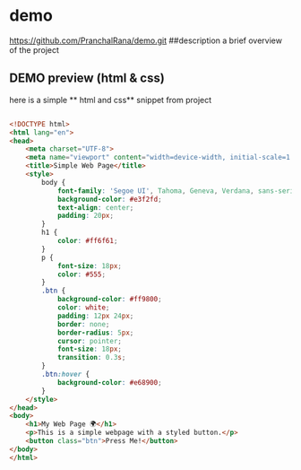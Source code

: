 # demo
https://github.com/PranchalRana/demo.git
##description
a brief overview of the project

## DEMO preview (html & css)
here is a simple ** html and css** snippet from project

```html

<!DOCTYPE html>
<html lang="en">
<head>
    <meta charset="UTF-8">
    <meta name="viewport" content="width=device-width, initial-scale=1.0">
    <title>Simple Web Page</title>
    <style>
        body {
            font-family: 'Segoe UI', Tahoma, Geneva, Verdana, sans-serif;
            background-color: #e3f2fd;
            text-align: center;
            padding: 20px;
        }
        h1 {
            color: #ff6f61;
        }
        p {
            font-size: 18px;
            color: #555;
        }
        .btn {
            background-color: #ff9800;
            color: white;
            padding: 12px 24px;
            border: none;
            border-radius: 5px;
            cursor: pointer;
            font-size: 18px;
            transition: 0.3s;
        }
        .btn:hover {
            background-color: #e68900;
        }
    </style>
</head>
<body>
    <h1>My Web Page 🌍</h1>
    <p>This is a simple webpage with a styled button.</p>
    <button class="btn">Press Me!</button>
</body>
</html>

